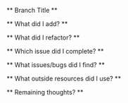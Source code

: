 ** Branch Title **

** What did I add? **

** What did I refactor? **

** Which issue did I complete? **

** What issues/bugs did I find? **

** What outside resources did I use? **

** Remaining thoughts? **
